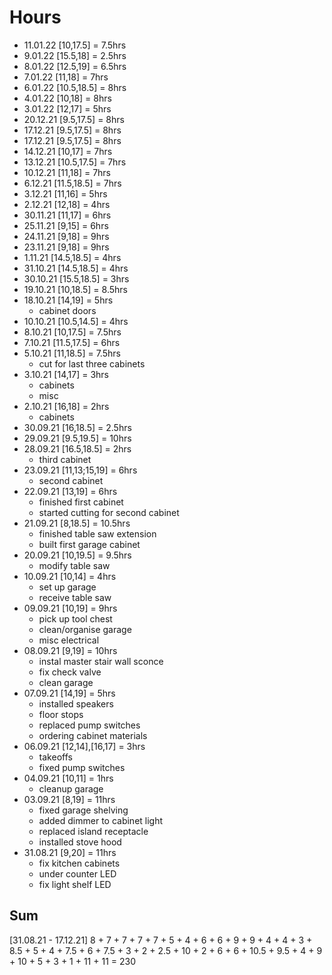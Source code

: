 # Hours

- 11.01.22 [10,17.5] = 7.5hrs
- 9.01.22 [15.5,18] = 2.5hrs
- 8.01.22 [12.5,19] = 6.5hrs
- 7.01.22 [11,18] = 7hrs
- 6.01.22 [10.5,18.5] = 8hrs
- 4.01.22 [10,18] = 8hrs
- 3.01.22 [12,17] = 5hrs
- 20.12.21 [9.5,17.5] = 8hrs
- 17.12.21 [9.5,17.5] = 8hrs
- 17.12.21 [9.5,17.5] = 8hrs
- 14.12.21 [10,17] = 7hrs
- 13.12.21 [10.5,17.5] = 7hrs
- 10.12.21 [11,18] = 7hrs
- 6.12.21 [11.5,18.5] = 7hrs
- 3.12.21 [11,16] = 5hrs
- 2.12.21 [12,18] = 4hrs
- 30.11.21 [11,17] = 6hrs
- 25.11.21 [9,15] = 6hrs
- 24.11.21 [9,18] = 9hrs
- 23.11.21 [9,18] = 9hrs
- 1.11.21 [14.5,18.5] = 4hrs
- 31.10.21 [14.5,18.5] = 4hrs
- 30.10.21 [15.5,18.5] = 3hrs
- 19.10.21 [10,18.5] = 8.5hrs
- 18.10.21 [14,19] = 5hrs
  - cabinet doors
- 10.10.21 [10.5,14.5] = 4hrs
- 8.10.21 [10,17.5] = 7.5hrs
- 7.10.21 [11.5,17.5] = 6hrs
- 5.10.21 [11,18.5] = 7.5hrs
  - cut for last three cabinets
- 3.10.21 [14,17] = 3hrs
  - cabinets
  - misc
- 2.10.21 [16,18] = 2hrs
  - cabinets
- 30.09.21 [16,18.5] = 2.5hrs
- 29.09.21 [9.5,19.5] = 10hrs
- 28.09.21 [16.5,18.5] = 2hrs
  - third cabinet
- 23.09.21 [11,13;15,19] = 6hrs
  - second cabinet
- 22.09.21 [13,19] = 6hrs
  - finished first cabinet
  - started cutting for second cabinet
- 21.09.21 [8,18.5] = 10.5hrs
  - finished table saw extension
  - built first garage cabinet
- 20.09.21 [10,19.5] = 9.5hrs
  - modify table saw
- 10.09.21 [10,14] = 4hrs
  - set up garage
  - receive table saw
- 09.09.21 [10,19] = 9hrs
  - pick up tool chest
  - clean/organise garage
  - misc electrical
- 08.09.21 [9,19] = 10hrs
  - instal master stair wall sconce
  - fix check valve
  - clean garage
- 07.09.21 [14,19] = 5hrs
  - installed speakers
  - floor stops
  - replaced pump switches
  - ordering cabinet materials
- 06.09.21 [12,14],[16,17] = 3hrs
  - takeoffs
  - fixed pump switches
- 04.09.21 [10,11] = 1hrs
  - cleanup garage
- 03.09.21 [8,19] = 11hrs
  - fixed garage shelving
  - added dimmer to cabinet light
  - replaced island receptacle
  - installed stove hood
- 31.08.21 [9,20] = 11hrs
  - fix kitchen cabinets
  - under counter LED
  - fix light shelf LED

## Sum

[31.08.21 - 17.12.21] 8 + 7 + 7 + 7 + 7 + 5 + 4 + 6 + 6 + 9 + 9 + 4 + 4 + 3 + 8.5 + 5 + 4 + 7.5 + 6 + 7.5 + 3 + 2 + 2.5 + 10 + 2 + 6 + 6 + 10.5 + 9.5 + 4 + 9 + 10 + 5 + 3 + 1 + 11 + 11 = 230
